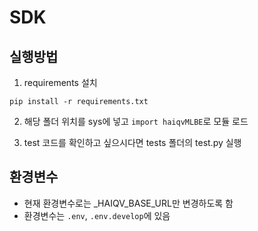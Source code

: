 # SDK

## 실행방법
1. requirements 설치
```
pip install -r requirements.txt
```
2. 해당 폴더 위치를 sys에 넣고 `import haiqvMLBE`로 모듈 로드

3. test 코드를 확인하고 싶으시다면 tests 폴더의 test.py 실행


## 환경변수
- 현재 환경변수로는 _HAIQV_BASE_URL만 변경하도록 함
- 환경변수는 `.env`, `.env.develop`에 있음
